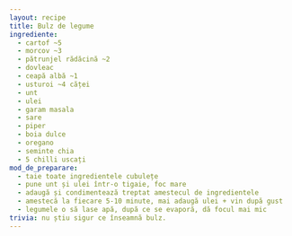 ```yaml
---
layout: recipe
title: Bulz de legume
ingrediente:
  - cartof ~5
  - morcov ~3
  - pătrunjel rădăcină ~2
  - dovleac
  - ceapă albă ~1
  - usturoi ~4 căței
  - unt
  - ulei
  - garam masala
  - sare
  - piper
  - boia dulce
  - oregano
  - seminte chia
  - 5 chilli uscați
mod_de_preparare:
  - taie toate ingredientele cubulețe
  - pune unt și ulei într-o tigaie, foc mare
  - adaugă și condimentează treptat amestecul de ingredientele
  - amestecă la fiecare 5-10 minute, mai adaugă ulei + vin după gust
  - legumele o să lase apă, după ce se evaporă, dă focul mai mic
trivia: nu știu sigur ce înseamnă bulz.
---
```

